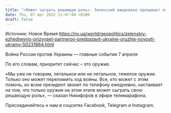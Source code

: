 ```yaml
---
title: "«Может сыграть решающую роль». Зеленский ежедневно призывает партнеров предоставить Украине оружие — пресс-секретарь"
date: Thu, 07 Apr 2022 13:07:00 +0300
draft: false
---
```

Источник: Новое Время https://nv.ua/world/geopolitics/zelenskiy-ezhednevno-prizyvaet-partnerov-predostavit-ukraine-oruzhie-novosti-ukrainy-50231864.html


Война России против Украины — главные события 7 апреля

По его словам, приоритет сейчас – это оружие.

 «Мы уже не говорим, летальное или не летальное, тяжелое оружие. Только оно может переломить ход войны. Все, кто может с этим помочь, ко всем президент звонит по телефону ежедневно, настаивает на том, что только оружие на этом этапе может сыграть свою решающую роль», — сказал Никифоров в эфире телемарафона.

Присоединяйтесь к нам в соцсетях Facebook, Telegram и Instagram.
